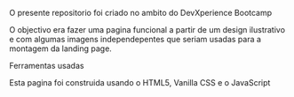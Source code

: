 O presente repositorio foi criado no ambito do DevXperience Bootcamp

O objectivo era fazer uma pagina funcional a partir de um design ilustrativo
e com algumas imagens independepentes que seriam usadas para a montagem da
landing page.

Ferramentas usadas

Esta pagina foi construida usando o HTML5, Vanilla CSS e o JavaScript
